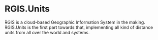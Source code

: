 # RGIS.Units
RGIS is a cloud-based Geographic Information System in the making. RGIS.Units is the first part towards that, implementing all kind of distance units from all over the world and systems.
